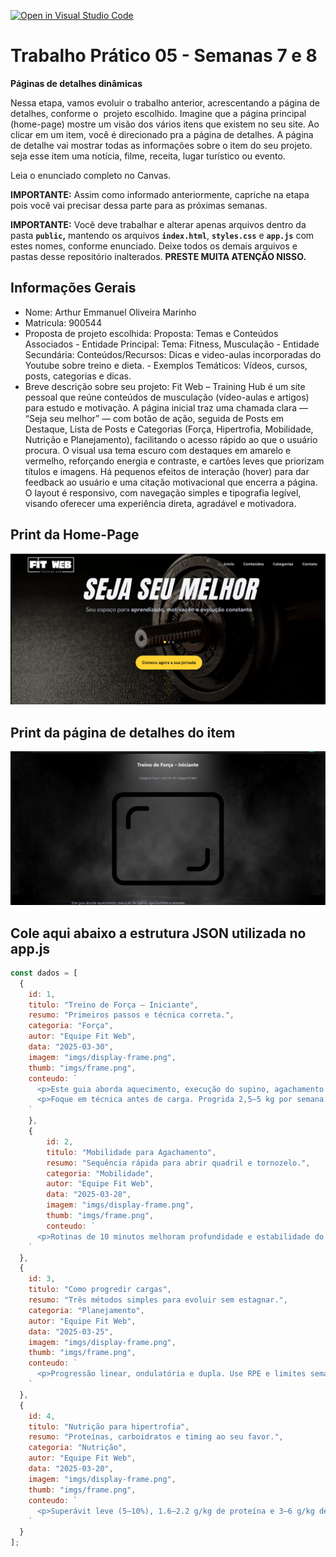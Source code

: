 [![Open in Visual Studio Code](https://classroom.github.com/assets/open-in-vscode-2e0aaae1b6195c2367325f4f02e2d04e9abb55f0b24a779b69b11b9e10269abc.svg)](https://classroom.github.com/online_ide?assignment_repo_id=20877742&assignment_repo_type=AssignmentRepo)
# Trabalho Prático 05 - Semanas 7 e 8

**Páginas de detalhes dinâmicas**

Nessa etapa, vamos evoluir o trabalho anterior, acrescentando a página de detalhes, conforme o  projeto escolhido. Imagine que a página principal (home-page) mostre um visão dos vários itens que existem no seu site. Ao clicar em um item, você é direcionado pra a página de detalhes. A página de detalhe vai mostrar todas as informações sobre o item do seu projeto. seja esse item uma notícia, filme, receita, lugar turístico ou evento.

Leia o enunciado completo no Canvas. 

**IMPORTANTE:** Assim como informado anteriormente, capriche na etapa pois você vai precisar dessa parte para as próximas semanas. 

**IMPORTANTE:** Você deve trabalhar e alterar apenas arquivos dentro da pasta **`public`,** mantendo os arquivos **`index.html`**, **`styles.css`** e **`app.js`** com estes nomes, conforme enunciado. Deixe todos os demais arquivos e pastas desse repositório inalterados. **PRESTE MUITA ATENÇÃO NISSO.**

## Informações Gerais

- Nome: Arthur Emmanuel Oliveira Marinho
- Matricula: 900544
- Proposta de projeto escolhida: Proposta: Temas e Conteúdos Associados - Entidade Principal: Tema: Fitness, Musculação - Entidade Secundária: Conteúdos/Recursos: Dicas e video-aulas incorporadas do Youtube sobre treino e dieta. - Exemplos Temáticos: Vídeos, cursos, posts, categorias e dicas.
- Breve descrição sobre seu projeto: Fit Web – Training Hub é um site pessoal que reúne conteúdos de musculação (vídeo-aulas e artigos) para estudo e motivação. A página inicial traz uma chamada clara — “Seja seu melhor” — com botão de ação, seguida de Posts em Destaque, Lista de Posts e Categorias (Força, Hipertrofia, Mobilidade, Nutrição e Planejamento), facilitando o acesso rápido ao que o usuário procura. O visual usa tema escuro com destaques em amarelo e vermelho, reforçando energia e contraste, e cartões leves que priorizam títulos e imagens. Há pequenos efeitos de interação (hover) para dar feedback ao usuário e uma citação motivacional que encerra a página. O layout é responsivo, com navegação simples e tipografia legível, visando oferecer uma experiência direta, agradável e motivadora.

## Print da Home-Page

![Home-page](image-2.png)

## Print da página de detalhes do item

![Página de detalhes](image-3.png)

## Cole aqui abaixo a estrutura JSON utilizada no app.js

```javascript
const dados = [
  {
    id: 1,
    titulo: "Treino de Força – Iniciante",
    resumo: "Primeiros passos e técnica correta.",
    categoria: "Força",
    autor: "Equipe Fit Web",
    data: "2025-03-30",
    imagem: "imgs/display-frame.png",
    thumb: "imgs/frame.png",
    conteudo: `
      <p>Este guia aborda aquecimento, execução do supino, agachamento e remadas.</p>
      <p>Foque em técnica antes de carga. Progrida 2,5–5 kg por semana.</p>
    `
    },
    {
        id: 2,
        titulo: "Mobilidade para Agachamento",
        resumo: "Sequência rápida para abrir quadril e tornozelo.",
        categoria: "Mobilidade",
        autor: "Equipe Fit Web",
        data: "2025-03-28",
        imagem: "imgs/display-frame.png",
        thumb: "imgs/frame.png",
        conteudo: `
      <p>Rotinas de 10 minutos melhoram profundidade e estabilidade do agachamento.</p>
    `
  },
  {
    id: 3,
    titulo: "Como progredir cargas",
    resumo: "Três métodos simples para evoluir sem estagnar.",
    categoria: "Planejamento",
    autor: "Equipe Fit Web",
    data: "2025-03-25",
    imagem: "imgs/display-frame.png",
    thumb: "imgs/frame.png",
    conteudo: `
      <p>Progressão linear, ondulatória e dupla. Use RPE e limites semanais.</p>
    `
  },
  {
    id: 4,
    titulo: "Nutrição para hipertrofia",
    resumo: "Proteínas, carboidratos e timing ao seu favor.",
    categoria: "Nutrição",
    autor: "Equipe Fit Web",
    data: "2025-03-20",
    imagem: "imgs/display-frame.png",
    thumb: "imgs/frame.png",
    conteudo: `
      <p>Superávit leve (5–10%), 1.6–2.2 g/kg de proteína e 3–6 g/kg de carbo.</p>
    `
  }
];
```